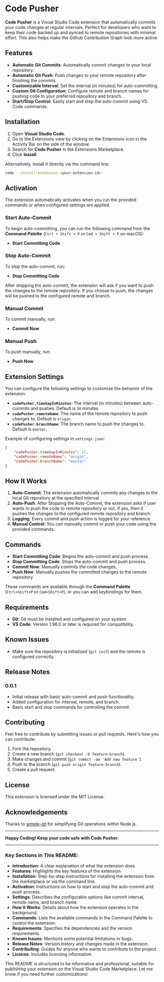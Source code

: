 # Code Pusher

**Code Pusher** is a Visual Studio Code extension that automatically commits your code changes at regular intervals. Perfect for developers who want to keep their code backed up and synced to remote repositories with minimal effort. This also helps make the Github Contribution Graph look more active.

## Features

- **Automatic Git Commits**: Automatically commit changes to your local repository.
- **Automatic Git Push**: Push changes to your remote repository after finishing the commits.
- **Customizable Interval**: Set the interval (in minutes) for auto-committing.
- **Custom Git Configuration**: Configure remote and branch names for pushing code to your preferred repository and branch.
- **Start/Stop Control**: Easily start and stop the auto-commit using VS Code commands.

## Installation

1. Open **Visual Studio Code**.
2. Go to the Extensions view by clicking on the Extensions icon in the Activity Bar on the side of the window.
3. Search for **Code Pusher** in the Extensions Marketplace.
4. Click **Install**.

Alternatively, install it directly via the command line:
```bash
code --install-extension <your-extension-id>
```

## Activation

The extension automatically activates when you run the provided commands or when configured settings are applied.

### Start Auto-Commit

To begin auto-committing, you can run the following command from the **Command Palette** (`Ctrl + Shift + P` or `Cmd + Shift + P` on macOS):
- **Start Committing Code**

### Stop Auto-Commit

To stop the auto-commit, run:
- **Stop Committing Code**

After stopping the auto-commit, the extension will ask if you want to push the changes to the remote repository. If you choose to push, the changes will be pushed to the configured remote and branch.

### Manual Commit

To commit manually, run:
- **Commit Now**

### Manual Push

To push manually, run:
- **Push Now**

## Extension Settings

You can configure the following settings to customize the behavior of the extension:

- **`codePusher.timeGapInMinutes`**: The interval (in minutes) between auto-commits and pushes. Default is `30` minutes.
- **`codePusher.remoteName`**: The name of the remote repository to push changes to. Default is `origin`.
- **`codePusher.branchName`**: The branch name to push the changes to. Default is `master`.

Example of configuring settings in `settings.json`:
```json
{
    "codePusher.timeGapInMinutes": 15,
    "codePusher.remoteName": "origin",
    "codePusher.branchName": "master"
}
```

## How It Works

1. **Auto-Commit**: The extension automatically commits any changes to the local Git repository at the specified interval.
2. **Auto-Push**: After Stopping the Auto-Commit, the extension asks if user wants to push the code to remote repository or not, if yes, then it pushes the changes to the configured remote repository and branch.
3. **Logging**: Every commit and push action is logged for your reference.
4. **Manual Control**: You can manually commit or push your code using the provided commands.

## Commands

- **Start Committing Code**: Begins the auto-commit and push process.
- **Stop Committing Code**: Stops the auto-commit and push process.
- **Commit Now**: Manually commits the code changes.
- **Push Now**: Manually pushes the committed changes to the remote repository.

These commands are available through the **Command Palette** (`Ctrl+Shift+P` or `Cmd+Shift+P`), or you can add keybindings for them.

## Requirements

- **Git**: Git must be installed and configured on your system.
- **VS Code**: Version 1.96.0 or later is required for compatibility.

## Known Issues

- Make sure the repository is initialized (`git init`) and the remote is configured correctly.

## Release Notes

### 0.0.1

- Initial release with basic auto-commit and push functionality.
- Added configuration for interval, remote, and branch.
- Basic start and stop commands for controlling the commit.

## Contributing

Feel free to contribute by submitting issues or pull requests. Here's how you can contribute:
1. Fork the repository.
2. Create a new branch (`git checkout -b feature-branch`).
3. Make changes and commit (`git commit -am 'Add new feature'`).
4. Push to the branch (`git push origin feature-branch`).
5. Create a pull request.

## License

This extension is licensed under the MIT License.

## Acknowledgements

Thanks to [simple-git](https://github.com/steveukx/git-js) for simplifying Git operations within Node.js.

---

**Happy Coding! Keep your code safe with Code Pusher.**

---

### Key Sections in This README:
- **Introduction**: A clear explanation of what the extension does.
- **Features**: Highlights the key features of the extension.
- **Installation**: Step-by-step instructions for installing the extension from the marketplace or via the command line.
- **Activation**: Instructions on how to start and stop the auto-commit and push process.
- **Settings**: Describes the configurable options like commit interval, remote name, and branch name.
- **How It Works**: Details about how the extension operates in the background.
- **Commands**: Lists the available commands in the Command Palette to control the extension.
- **Requirements**: Specifies the dependencies and the version requirements.
- **Known Issues**: Mentions some potential limitations or bugs.
- **Release Notes**: Version history and changes made in the extension.
- **Contributing**: Guides for anyone who wants to contribute to the project.
- **License**: Includes licensing information.

This README is structured to be informative and professional, suitable for publishing your extension on the Visual Studio Code Marketplace. Let me know if you need further customizations!